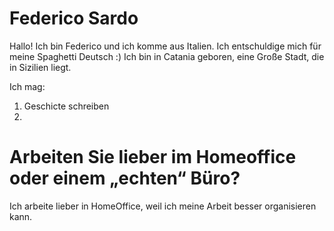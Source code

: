 # Federico Sardo 
Hallo! Ich bin Federico und ich komme aus Italien. Ich entschuldige mich für meine Spaghetti Deutsch :)
Ich bin in Catania geboren, eine Große Stadt, die in Sizilien liegt.

Ich mag:
1. Geschicte schreiben
2. 

# Arbeiten Sie lieber im Homeoffice oder einem „echten“ Büro?
Ich arbeite lieber in HomeOffice, weil ich meine Arbeit besser organisieren kann.
